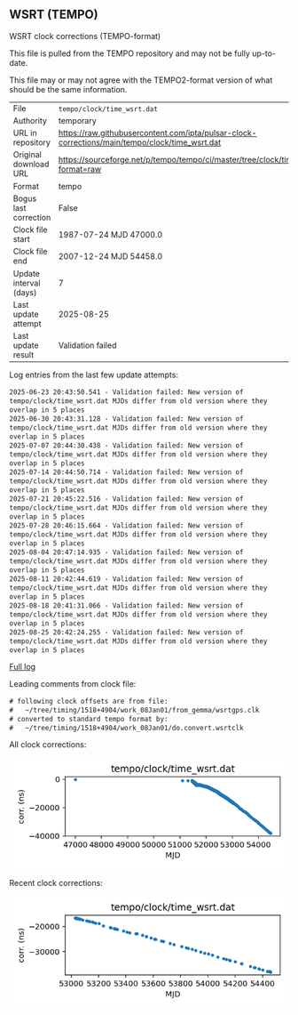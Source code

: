 
## WSRT (TEMPO)

WSRT clock corrections (TEMPO-format)

This file is pulled from the TEMPO repository and may not be fully
up-to-date.

This file may or may not agree with the TEMPO2-format version of what
should be the same information.

|     |     |
|:--- |:--- |
| File | `tempo/clock/time_wsrt.dat` |
| Authority | temporary |
| URL in repository | <https://raw.githubusercontent.com/ipta/pulsar-clock-corrections/main/tempo/clock/time_wsrt.dat> |
| Original download URL | <https://sourceforge.net/p/tempo/tempo/ci/master/tree/clock/time_wsrt.dat?format=raw> |
| Format | tempo |
| Bogus last correction | False |
| Clock file start | 1987-07-24 MJD 47000.0 |
| Clock file end | 2007-12-24 MJD 54458.0 |
| Update interval (days) | 7 |
| Last update attempt | 2025-08-25 |
| Last update result | Validation failed |

Log entries from the last few update attempts:
```
2025-06-23 20:43:50.541 - Validation failed: New version of tempo/clock/time_wsrt.dat MJDs differ from old version where they overlap in 5 places
2025-06-30 20:43:31.128 - Validation failed: New version of tempo/clock/time_wsrt.dat MJDs differ from old version where they overlap in 5 places
2025-07-07 20:44:30.438 - Validation failed: New version of tempo/clock/time_wsrt.dat MJDs differ from old version where they overlap in 5 places
2025-07-14 20:44:50.714 - Validation failed: New version of tempo/clock/time_wsrt.dat MJDs differ from old version where they overlap in 5 places
2025-07-21 20:45:22.516 - Validation failed: New version of tempo/clock/time_wsrt.dat MJDs differ from old version where they overlap in 5 places
2025-07-28 20:46:15.664 - Validation failed: New version of tempo/clock/time_wsrt.dat MJDs differ from old version where they overlap in 5 places
2025-08-04 20:47:14.935 - Validation failed: New version of tempo/clock/time_wsrt.dat MJDs differ from old version where they overlap in 5 places
2025-08-11 20:42:44.619 - Validation failed: New version of tempo/clock/time_wsrt.dat MJDs differ from old version where they overlap in 5 places
2025-08-18 20:41:31.066 - Validation failed: New version of tempo/clock/time_wsrt.dat MJDs differ from old version where they overlap in 5 places
2025-08-25 20:42:24.255 - Validation failed: New version of tempo/clock/time_wsrt.dat MJDs differ from old version where they overlap in 5 places
```
[Full log](https://raw.githubusercontent.com/ipta/pulsar-clock-corrections/main/log/tempo/clock/time_wsrt.dat.log)

Leading comments from clock file:

    # following clock offsets are from file:
    #   ~/tree/timing/1518+4904/work_08Jan01/from_gemma/wsrtgps.clk
    # converted to standard tempo format by:
    #   ~/tree/timing/1518+4904/work_08Jan01/do.convert.wsrtclk



All clock corrections:

![plot of all clock corrections](time_wsrt.dat.png "All corrections")

Recent clock corrections:

![plot of recent clock corrections](time_wsrt.dat.short.png "Recent corrections")

